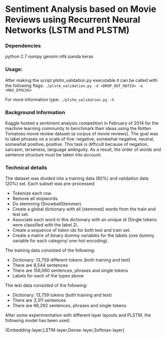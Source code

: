 # Sentiment Analysis based on Movie Reviews using Recurrent Neural Networks (LSTM and PLSTM)

### Dependencies 
python 2.7
numpy
gensim 
nltk 
panda 
keras

### Usage:
After making the script plstm_validation.py executable it can be called with the following flags:
`./plstm_validation.py -d <DROP_OUT_RATIO> -e <MAX_EPOCHS>`

For more information type:
`./plstm_validation.py -h`

### Background Information

Kaggle hosted a sentiment analysis competition in February of 2014 for the machine learning community to benchmark their ideas using the Rotten Tomatoes movie review dataset (a corpus of movie reviews). The goal was to label phrases on a scale of five: negative, somewhat negative, neutral, somewhat positive, positive. This task is difficult because of negation, sarcasm, terseness, language ambiguity. As a result, the order of words and sentence structure must be taken into account.

### Technical details

The dataset was divided into a training data (80%) and validation data (20%) set.
Each subset was pre-processed:
+ Tokenize each row.
+ Remove all stopwords.
+ Do stemming (SnowballStemmer).
+ Create a global dictionary with all (stemmed) words from the train and test set.
+ Associate each word in this dictionary with an unique id (Single tokens were classified with the label 2).
+ Create a sequence of token ids for both test and train set.
+ Create a matrix of binary dummy variables for the labels (one dummy variable for each category/ one-hot encoding).
  
The training data consisted of the following:
 
+ Dictionary: 13,759 different tokens (both training and test)
+ There are 8,544 sentences
+ There are 156,060 sentences, phrases and single tokens
+ Labels for each of the types above
  
The test data consisted of the following:
 
+ Dictionary: 13,759 tokens (both training and test)
+ There are 3,311 sentences
+ There are 66,292 sentences, phrases and single tokens
 
After some experimentation with different layer layouts and PLSTM, the following model has been used:
 
{Embedding-layer,LSTM-layer,Dense-layer,Softmax-layer}
